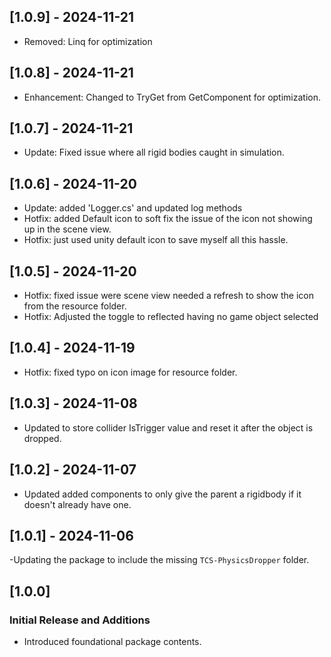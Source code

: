 ## [1.0.9] - 2024-11-21
- Removed: Linq for optimization

## [1.0.8] - 2024-11-21
- Enhancement: Changed to TryGet from GetComponent for optimization.

## [1.0.7] - 2024-11-21
- Update: Fixed issue where all rigid bodies caught in simulation.

## [1.0.6] - 2024-11-20
- Update: added 'Logger.cs' and updated log methods
- Hotfix: added Default icon to soft fix the issue of the icon not showing up in the scene view.
- Hotfix: just used unity default icon to save myself all this hassle.

## [1.0.5] - 2024-11-20
- Hotfix: fixed issue were scene view needed a refresh to show the icon from the resource folder.
- Hotfix: Adjusted the toggle to reflected having no game object selected

## [1.0.4] - 2024-11-19
- Hotfix: fixed typo on icon image for resource folder.

## [1.0.3] - 2024-11-08
- Updated to store collider IsTrigger value and reset it after the object is dropped.

## [1.0.2] - 2024-11-07
- Updated added components to only give the parent a rigidbody if it doesn't already have one.

## [1.0.1] - 2024-11-06
-Updating the package to include the missing `TCS-PhysicsDropper` folder.

## [1.0.0]
### Initial Release and Additions
- Introduced foundational package contents.